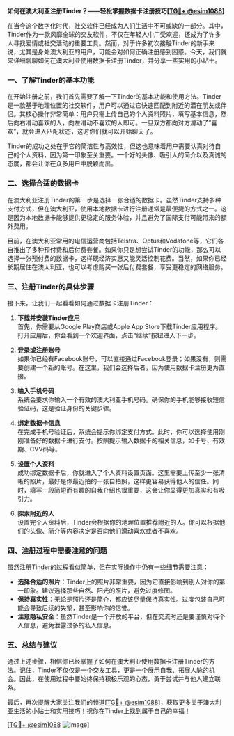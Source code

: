 **如何在澳大利亚注册Tinder？——轻松掌握数据卡注册技巧[[TG💪+ @esim1088](https://t.me/s/esim1088)]**

在当今这个数字化时代，社交软件已经成为人们生活中不可或缺的一部分。其中，Tinder作为一款风靡全球的交友软件，不仅在年轻人中广受欢迎，还成为了许多人寻找爱情或社交活动的重要工具。然而，对于许多初次接触Tinder的新手来说，尤其是身处澳大利亚的用户，可能会对如何正确注册感到困惑。今天，我们就来详细聊聊如何在澳大利亚使用数据卡注册Tinder，并分享一些实用的小贴士。

### 一、了解Tinder的基本功能

在开始注册之前，我们首先需要了解一下Tinder的基本功能和使用方法。Tinder是一款基于地理位置的社交软件，用户可以通过它快速匹配到附近的潜在朋友或伴侣。其核心操作非常简单：用户只需上传自己的个人资料照片，填写基本信息，然后向右滑动喜欢的人，向左滑动不喜欢的人即可。一旦双方都向对方滑动了“喜欢”，就会进入匹配状态，这时你们就可以开始聊天了。

Tinder的成功之处在于它的简洁性与高效性，但这也意味着用户需要认真对待自己的个人资料，因为第一印象至关重要。一个好的头像、吸引人的简介以及真诚的态度，都会让你在众多用户中脱颖而出。

### 二、选择合适的数据卡

在澳大利亚注册Tinder的第一步是选择一张合适的数据卡。虽然Tinder支持多种支付方式，但在澳大利亚，使用本地数据卡进行注册通常是最便捷的方式之一。这是因为本地数据卡能够提供更稳定的服务体验，并且避免了国际支付可能带来的额外费用。

目前，在澳大利亚常用的电信运营商包括Telstra、Optus和Vodafone等，它们各自推出了多种预付费和后付费套餐。如果你只是想尝试Tinder的功能，那么可以选择一张预付费的数据卡，这样既经济实惠又能灵活控制花费。当然，如果你已经长期居住在澳大利亚，也可以考虑购买一张后付费套餐，享受更稳定的网络服务。

### 三、注册Tinder的具体步骤

接下来，让我们一起看看如何通过数据卡注册Tinder：

1. **下载并安装Tinder应用**  
   首先，你需要从Google Play商店或Apple App Store下载Tinder应用程序。打开应用后，你会看到一个欢迎界面，点击“继续”按钮进入下一步。

2. **登录或注册账号**  
   如果你已经有Facebook账号，可以直接通过Facebook登录；如果没有，则需要创建一个新的账号。在这里，我们会选择后者，因为使用数据卡注册更为直接。

3. **输入手机号码**  
   系统会要求你输入一个有效的澳大利亚手机号码。确保你的手机能够接收短信验证码，这是验证身份的关键步骤。

4. **绑定数据卡信息**  
   在完成手机号验证后，系统会提示你绑定支付方式。此时，你可以选择使用刚刚准备好的数据卡进行支付。按照提示输入数据卡的相关信息，如卡号、有效期、CVV码等。

5. **设置个人资料**  
   成功绑定数据卡后，你就进入了个人资料设置页面。这里需要上传至少一张清晰的照片，最好是你最近拍的一张自拍照，这样更容易获得他人的信任。同时，填写一段简短而有趣的自我介绍也很重要，这会让你显得更加真实和有吸引力。

6. **探索附近的人**  
   设置完个人资料后，Tinder会根据你的地理位置推荐附近的人。你可以根据他们的头像、简介等内容决定是否向他们滑动喜欢或者不喜欢。

### 四、注册过程中需要注意的问题

虽然注册Tinder的过程看似简单，但在实际操作中仍有一些细节需要注意：

- **选择合适的照片**：Tinder上的照片非常重要，因为它直接影响到别人对你的第一印象。建议选择那些自然、阳光的照片，避免过度修图。
- **保持真实性**：无论是照片还是简介，都应该尽量保持真实性。过度包装自己可能会导致后续的失望，甚至影响你的信誉。
- **注意隐私安全**：虽然Tinder是一个开放的平台，但在交流时还是要谨慎对待个人信息，避免泄露过多的私人信息。

### 五、总结与建议

通过上述步骤，相信你已经掌握了如何在澳大利亚使用数据卡注册Tinder的方法。记住，Tinder不仅仅是一个交友工具，更是一个展示自我、拓展人脉的机会。因此，在使用过程中要始终保持积极乐观的心态，勇于尝试并与他人建立联系。

最后，再次提醒大家关注我们的频道[[TG💪+ @esim1088](https://t.me/s/esim1088)]，获取更多关于澳大利亚生活的小贴士和实用技巧！祝你在Tinder上找到属于自己的幸福！

[[TG💪+ @esim1088](https://t.me/s/esim1088) ![Image](https://i.postimg.cc/4NQfJmqS/Snipaste-2025-05-13-00-14-12.png)]